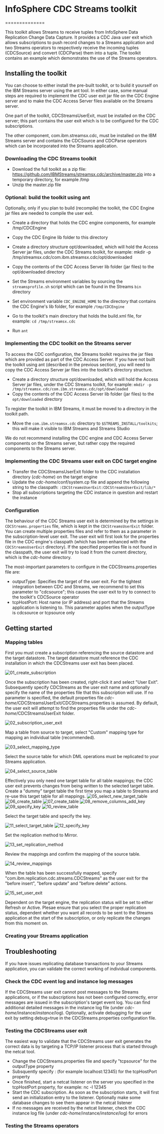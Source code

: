 # InfoSphere CDC Streams toolkit
==============

This toolkit allows Streams to receive tuples from InfoSphere Data Replication Change Data Capture. It provides a CDC Java user exit which allows subscriptions to push record changes to a Streams application and two Streams operators to respectively receive the incoming tuples (CDCSource) and convert (CDCParse) them into a tuple. The toolkit contains an example which demonstrates the use of the Streams operators.

## Installing the toolkit
You can choose to either install the pre-built toolkit, or to build it yourself on the IBM Streams server using the ant tool. In either case, some manual steps are required to implement the CDC user exit jar file on the CDC Engine server and to make the CDC Access Server files available on the Streams server. 

One part of the toolkit, CDCStreamsUserExit, must be installed on the CDC server; this part contains the user exit which is to be configured for the CDC subscriptions. 

The other component, com.ibm.streamsx.cdc, must be installed on the IBM Streams server and contains the CDCSource and CDCParse operators which can be incorporated into the Streams application.

### Downloading the CDC Streams toolkit
* Download the full toolkit as a zip file: https://github.com/IBMStreams/streamsx.cdc/archive/master.zip into a temporary directory, for example /tmp
* Unzip the master.zip file

### Optional: build the toolkit using ant
Optionally, only if you plan to build (recompile) the toolkit, the CDC Engine jar files are needed to compile the user exit.
* Create a directory that holds the CDC engine components, for example /tmp/CDCEngine
* Copy the CDC Engine lib folder to this directory

* Create a directory structure opt/downloaded, which will hold the Access Server jar files, under the CDC Streams toolkit, for example: mkdir -p /tmp/streamsx.cdc/com.ibm.streamsx.cdc/opt/downloaded
* Copy the contents of the CDC Access Server lib folder (jar files) to the opt/downloaded directory
* Set the Streams environment variables by sourcing the `streamsprofile.sh` script which can be found in the Streams `bin` directory
* Set environment variable `CDC_ENGINE_HOME` to the directory that contains the CDC Engine's lib folder, for example `/tmp/CDCEngine`
* Go to the toolkit's main directory that holds the build.xml file, for example: `cd /tmp/streamsx.cdc`
* Run `ant`

### Implementing the CDC toolkit on the Streams server
To access the CDC configuration, the Streams toolkit requires the jar files which are provided as part of the CDC Access Server. If you have not built the toolkit using ant (described in the previous section), you will need to copy the CDC Access Server jar files into the toolkit's directory structure.
* Create a directory structure opt/downloaded, which will hold the Access Server jar files, under the CDC Streams toolkit, for example: `mkdir -p /tmp/streamsx.cdc/com.ibm.streamsx.cdc/opt/downloaded`
* Copy the contents of the CDC Access Server lib folder (jar files) to the `opt/downloaded` directory

To register the toolkit in IBM Streams, it must be moved to a directory in the toolkit path.
* Move the `com.ibm.streamsx.cdc` directory to `$STREAMS_INSTALL/toolkits`; this will make it visible to IBM Streams and Streams Studio

We do not recommend installing the CDC engine and CDC Access Server components on the Streams server, but rather copy the required components to the Streams server.

### Implementing the CDC Streams user exit on CDC target engine
* Transfer the CDCStreamsUserExit folder to the CDC installation directory (_cdc-home_) on the target engine
* Update the _cdc-home_/conf/system.cp file and append the following string to the classpath: `:CDCStreamsUserExit:CDCStreamsUserExit/lib/*`
* Stop all subscriptions targeting the CDC instance in question and restart the instance 

### Configuration
The behaviour of the CDC Streams user exit is determined by the settings in `CDCStreams.properties` file, which is kept in the `CDCStreamsUserExit` folder. You can create multiple properties files and refer to them as a parameter in the subscription-level user exit. The user exit will first look for the properties file in the CDC engine's classpath (which has been enhanced with the `CDCStreamsUserExit` directory). If the specified properties file is not found in the classpath, the user exit will try to load it from the current directory, which is the _cdc-home_ directory.

The most-important parameters to configure in the CDCStreams.properties file are:
* outputType: Specifies the target of the user exit. For the tightest integration between CDC and Streams, we recommend to set this parameter to "cdcsource"; this causes the user exit to try to connect to the toolkit's CDCSource operator
* tcpHostPort: Host name (or IP address) and port that the Streams application is listening to. This parameter applies when the outputType is cdcsource or tcpsource only

## Getting started

### Mapping tables
First you must create a subscription referencing the source datastore and the target datastore. The target datastore must reference the CDC installation in which the CDCStreams user exit has been placed.

![01_create_subscription](https://cloud.githubusercontent.com/assets/8166955/9888416/430e68b8-5bf5-11e5-80a5-8e1de4f6c24e.PNG)

Once the subscription has been created, right-click it and select "User Exit". Subsequently specify CDCStreams as the user exit name and optionally specify the name of the properties file that this subscription will use. If no parameter is specified, the default properties file _cdc-home_/CDCStreamsUserExit/CDCStreams.properties is assumed. By default, the user exit will attempt to find the properties file under the _cdc-home_/CDCStreamsUserExit folder.

![02_subscription_user_exit](https://cloud.githubusercontent.com/assets/8166955/9888417/43104868-5bf5-11e5-8489-71c6148242e5.PNG)

Map a table from source to target, select "Custom" mapping type for mapping an individual table (recommended).

![03_select_mapping_type](https://cloud.githubusercontent.com/assets/8166955/9888420/4312e000-5bf5-11e5-97d6-98f1298ef9de.PNG)

Select the source table for which DML operations must be replicated to your Streams application.

![04_select_source_table](https://cloud.githubusercontent.com/assets/8166955/9888418/4310950c-5bf5-11e5-94a0-48da07bd43a2.PNG)

Effectively you only need one target table for all table mappings; the CDC user exit prevents changes from being written to the selected target table. Create a "dummy" target table the first time you map a table to Streams and re-use this target table for all mappings.
![05_select_new_target_table](https://cloud.githubusercontent.com/assets/8166955/9888419/4311aa00-5bf5-11e5-9380-4379b4ed3745.PNG)
![06_create_table](https://cloud.githubusercontent.com/assets/8166955/9888421/4314befc-5bf5-11e5-9a18-16af7cc8ee85.PNG)
![07_create_table](https://cloud.githubusercontent.com/assets/8166955/9888422/4326b06c-5bf5-11e5-971b-e5b735b3b1f0.PNG)
![08_remove_columns_add_key](https://cloud.githubusercontent.com/assets/8166955/9888423/432839fa-5bf5-11e5-92a2-ecc6bca3a665.PNG)
![09_specify_key](https://cloud.githubusercontent.com/assets/8166955/9888425/432d901c-5bf5-11e5-9d33-7d577b54a484.PNG)
![10_review_table](https://cloud.githubusercontent.com/assets/8166955/9888424/432cfe54-5bf5-11e5-9ac7-dba5d9a8664d.PNG)

Select the target table and specify the key.

![11_select_target_table](https://cloud.githubusercontent.com/assets/8166955/9888427/4332a822-5bf5-11e5-95be-7f88d30c8b65.PNG)
![12_specify_key](https://cloud.githubusercontent.com/assets/8166955/9888426/432f236e-5bf5-11e5-89dd-f3247714c7da.PNG)

Set the replication method to Mirror.

![13_set_replication_method](https://cloud.githubusercontent.com/assets/8166955/9888429/4340b26e-5bf5-11e5-842d-f3d16be91030.PNG)

Review the mappings and confirm the mapping of the source table.

![14_review_mappings](https://cloud.githubusercontent.com/assets/8166955/9888428/433fbcec-5bf5-11e5-90b3-5c3a32ce9fcb.PNG)

When the table has been successfully mapped, specify "com.ibm.replication.cdc.streams.CDCStreams" as the user exit for the "before insert", "before update" and "before delete" actions.

![15_set_user_exit](https://cloud.githubusercontent.com/assets/8166955/9888430/43471884-5bf5-11e5-8328-2850c43dcfdf.PNG)

Dependent on the target engine, the replication status will be set to either Refresh or Active. Plesae ensure that you select the proper replication status, dependent whether you want all records to be sent to the Streams application at the start of the subscription, or only replicate the changes from this moment on.

### Creating your Streams application 

## Troubleshooting
If you have issues replicating database transactions to your Streams application, you can validate the correct working of individual components.

### Check the CDC event log and instance log messages
If the CDCStreams user exit cannot post messages to the Streams applications, or if the subscriptions has not been configured correctly, error messages are issued in the subscription's target event log. You can find additional detailed messages in the instance log file (under _cdc-home_/instance/_instance_/log). Optionally, activate debugging for the user exit by setting debug=true in the CDCStreams.properties configuration file.

### Testing the CDCStreams user exit
The easiest way to validate that the CDCStreams user exit generates the correct data is by targeting a TCP/IP listener process that is started through the netcat tool. 
* Change the CDCStreams.properties file and specify "tcpsource" for the outputType property 
* Subsquently specify <host>:<port> (for example localhost:12345) for the tcpHostPort property
* Once finished, start a netcat listener on the server you specified in the tcpHostPort property, for example: nc -l 12345
* Start the CDC subscription. As soon as the subscription starts, it will first send an initialization entry to the listener. Optionally make some database changes to see them appear in the netcat listener
* If no messages are received by the netcat listener, check the CDC instance log file (under _cdc-home_/instance/_instance_/log) for errors

### Testing the Streams operators


